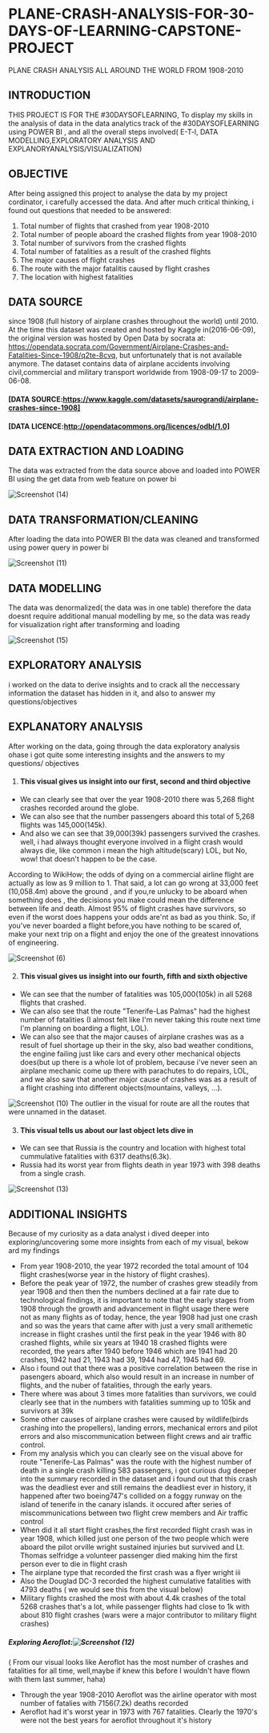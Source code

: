 # PLANE-CRASH-ANALYSIS-FOR-30-DAYS-OF-LEARNING-CAPSTONE-PROJECT
PLANE CRASH ANALYSIS ALL AROUND THE WORLD FROM 1908-2010 

## INTRODUCTION 
THIS PROJECT IS FOR THE #30DAYSOFLEARNING, To display my skills in the analysis of data in the data analytics track of the #30DAYSOFLEARNING using POWER BI , and all the overall steps involved( E-T-l, DATA MODELLING,EXPLORATORY ANALYSIS AND EXPLANORYANALYSIS/VISUALIZATION)                                                                   
## OBJECTIVE 
After being assigned this project to analyse the data by my project cordinator, i carefully accessed the data. 
And after much critical thinking, i found out questions that needed to be answered: 

1. Total number of flights that crashed from year 1908-2010 
2. Total number of people aboard the crashed flights from year 1908-2010
3. Total number of survivors from the crashed flights 
4. Total number of fatalities as a result of the crashed flights
5. The major causes of flight crashes 
6. The route with the major fatalitis caused by flight crashes
7. The location with highest fatalities

## DATA SOURCE 
since 1908 (full history of airplane crashes throughout the world) until 2010. At the time this dataset was created and hosted by Kaggle in(2016-06-09), the original version was hosted by Open Data by socrata at: https://opendata.socrata.com/Government/Airplane-Crashes-and-Fatalities-Since-1908/q2te-8cvq, but unfortunately that is not available anymore. The dataset contains data of airplane accidents involving civil,commercial and military transport worldwide from 1908-09-17 to 2009-06-08.         

#### [DATA SOURCE:https://www.kaggle.com/datasets/saurograndi/airplane-crashes-since-1908]                                                                                   

#### [DATA LICENCE:http://opendatacommons.org/licences/odbl/1.0]  

## DATA EXTRACTION AND LOADING 
The data was extracted from the data source above and loaded into POWER BI using the get data from web feature on power bi

![Screenshot (14)](https://user-images.githubusercontent.com/107328546/179244863-fc21fe07-51c3-4cdd-a3ea-9ff66bfcd653.png)

## DATA TRANSFORMATION/CLEANING  
After loading the data into POWER BI the data was cleaned and transformed using power query in power bi  

![Screenshot (11)](https://user-images.githubusercontent.com/107328546/179245946-3045c678-634c-465c-a708-4721bf1ea527.png)

## DATA MODELLING 
The data was denormalized( the data was in one table) therefore the data doesnt require additional manual modelling by me, so the data was ready for visualization right after transforming and loading 

![Screenshot (15)](https://user-images.githubusercontent.com/107328546/179247810-40255a36-da7d-426c-a318-034c286d8202.png)

## EXPLORATORY ANALYSIS 
i worked on the data to derive insights and to crack all the neccessary information the dataset has hidden in it, and also to answer my questions/objectives 

## EXPLANATORY ANALYSIS 
After working on the data, going through the data exploratory analysis ohase i got quite some interesting insights and the answers to my questions/ objectives 

1. #### This visual gives us insight into our first, second and third objective
- We can clearly see that over the year 1908-2010 there was 5,268 flight crashes recorded around the globe.
- We  can also see that the number passengers aboard this total of 5,268 flights was 145,000(145k). 
- And also we can see that 39,000(39k) passengers survived the crashes. well, i had always thought everyone involved in a flight crash would always die, like common i mean the high altitude(scary) LOL, but No, wow! that doesn't happen to be the case.   

According to WikiHow; 
the odds of dying on a commercial airline flight are actually as low as 9 million to 1. That said, a lot can go wrong at 33,000 feet (10,058.4m) above the ground , and if you,re unlucky to be aboard when something does , the decisions you make could mean the difference between life and death. Almost 95% of flight crashes have survivors, so even if the worst does happens your odds are'nt as bad as you think. So, if you've never boarded a flight before,you have nothing to be scared of, make your next trip on a flight and enjoy the one of the greatest innovations of engineering.

![Screenshot (6)](https://user-images.githubusercontent.com/107328546/179326781-e034782f-b08f-442e-8e34-9d4453b5df09.png)

2. #### This visual gives us insight into our fourth, fifth and sixth objective 
- We can see that the number of fatalities was 105,000(105k) in all 5268 flights that crashed.
- We can also see that the route "Tenerife-Las Palmas" had the highest number of fatalities (I almost felt like I'm never taking this route next time I'm planning on boarding a flight, LOL).
- We can also see that the major causes of airplane crashes was as a result of fuel shortage up their in the sky, also bad weather conditions, the engine failing just like cars and every other mechanical objects does(but up there is a whole lot of problem, because i've never seen an airplane mechanic come up there with parachutes to do repairs, LOL, and we also saw that another major cause of crashes was as a result of a flight crashing into different objects(mountains, valleys, ...).

![Screenshot (10)](https://user-images.githubusercontent.com/107328546/179347832-6b6ff2e5-5053-44b8-8a9e-488cff23ce48.png)
The outlier in the visual for route are all the routes that were unnamed in the dataset.

3. #### This visual tells us about our last object lets dive in
- We can see that Russia is the country and location with highest total cummulative fatalities with 6317 deaths(6.3k).
- Russia had its worst year from flights death in year 1973 with 398 deaths from a single crash.  

![Screenshot (13)](https://user-images.githubusercontent.com/107328546/179349004-bfa620a7-0f4f-4235-a697-5db2313e5879.png)

## ADDITIONAL INSIGHTS 
Because of my curiosity as a data analyst i dived deeper into exploring/uncovering some more insights from each of my visual, bekow ard my findings
- From year 1908-2010, the year 1972 recorded the total amount of 104 flight crashes(worse year in the history of flight crashes).
- Before the peak year of 1972, the number of crashes grew steadily from year 1908 and then then the numbers declined at a fair rate due to technological findings, it is important to note that the early stages from 1908 through the growth and advancement in flight usage there were not as many flights as of today, hence, the year 1908 had just one crash and so was the years that came after with just a very small arithemetic increase in flight crashes until the first peak in the year 1946 with 80 crashed flights, while six years at 1940 18 crashed flights were recorded, the years after 1940 before 1946 which are 1941 had 20 crashes, 1942 had 21, 1943 had 39, 1944 had 47, 1945 had 69.
- Also i found out that there was a positive correlation between the rise in pasengers aboard, which also would result in an increase in number of flights, and the nuber of fatalities, through the early years.   
- There where was about 3 times more fatalities than survivors, we could clearly see that in the numbers with fatalities summing up to 105k and survivors at 39k
- Some other causes of airplane crashes were caused by wildlife(birds crashing into the propellers), landing errors, mechanical errors and pilot errors and also miscommunication between flight crews and air traffic control.
- From my analysis which you can clearly see on the visual above for route "Tenerife-Las Palmas" was the route with the highest number of death in a single crash killing 583 passengers, i got curious dug deeper into the summary recorded in the dataset and i found out that this crash was the deadliest ever and still remains the deadliest ever in history, it happened after two boeing747's collided on a foggy runway on the island of tenerife in the canary islands. it occured after series of miscommunications between two flight crew members and Air traffic control 
- When did it all start flight crashes,the first recorded flight crash was in year 1908, which killed just one person of the two people which were aboard the pilot orville wright sustained injuries but survived and Lt. Thomas selfridge a volunteer passenger died making him the first person ever to die in flight crash
- The airplane type that recorded the first crash was a flyer wright iii
- Also the Douglad DC-3 recorded the highest cumulative fatalities with 4793 deaths ( we would see this from the visual below)
- Military flights crashed the most with about 4.4k crashes of the total 5268 crashes that's a lot, while passenger flights had close to 1k with about 810 flight crashes (wars were a major contributor to military flight crashes)

 ##### Exploring Aeroflot:![Screenshot (12)](https://user-images.githubusercontent.com/107328546/179363075-99c73177-6b19-4f88-b0d2-dbed5d284db1.png)
 ( From our visual looks like Aeroflot has the most number of crashes and fatalities for all time, well,maybe if knew this before I wouldn't have flown with them last summer, haha)
- Through the year 1908-2010 Aeroflot was the airline operator with most number of fatalies with 7156(7.2k) deaths recorded
- Aeroflot had it's worst year in 1973 with 767 fatalities. Clearly the 1970's were not the best years for aeroflot throughout it's history
